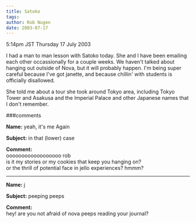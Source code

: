 ```yaml
---
title: Satoko
tags: 
author: Rob Nugen
date: 2003-07-17
---
```


<p class=date>5:14pm JST Thursday 17 July 2003</p>

<p>I had a man to man lesson with Satoko today.  She and I have been
emailing each other occassionally for a couple weeks.  We haven't
talked about hanging out outside of Nova, but it will probably happen.
I'm being super careful because I've got janette, and because chillin'
with students is officially disallowed.</p>

<p>She told me about a tour she took around Tokyo area, including
Tokyo Tower and Asakusa and the Imperial Palace and other Japanese
names that I don't remember.</p>


###comments

<p><b>Name:</b> yeah, it's me Again

<p><b>Subject:</b> in that (lower) case

<p><b>Comment:</b>
<br>oooooooooooooooooo rob<br>
 is it my stories or my cookies that keep you hanging on?<br>
  or the thrill of potential face in jello experiences? hmmm?

<p><hr></p>


<p><b>Name:</b> j

<p><b>Subject:</b> peeping peeps

<p><b>Comment:</b>
<br>hey! are you not afraid of nova peeps reading your journal?

